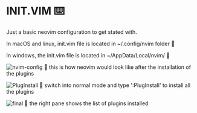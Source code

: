 # INIT.VIM ⌨️

Just a basic neovim configuration to get stated with.



In macOS and linux, init.vim file is located in ~/.config/nvim folder 📁

In windows, the init.vim file is located in ~/AppData/Local/nvim/ 📁

![nvim-config](https://user-images.githubusercontent.com/85884403/193659972-4f77e92a-149a-4c7d-b977-69d43755b277.png)
📌 this is how neovim would look like after the installation of the plugins

![PlugInstall](https://user-images.githubusercontent.com/85884403/193660309-f69519b2-0024-4291-a706-82ecda058218.png)
📌 switch into normal mode and type ':PlugInstall' to install all the plugins

![final](https://user-images.githubusercontent.com/85884403/193660490-819b7656-9d1a-4716-a02a-107dd99db7fd.png)
📌 the right pane shows the list of plugins installed
